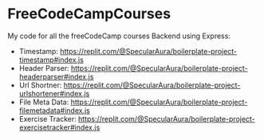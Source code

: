 # FreeCodeCampCourses
My code for all the freeCodeCamp courses
Backend using Express:
 - Timestamp: https://replit.com/@SpecularAura/boilerplate-project-timestamp#index.js
 - Header Parser: https://replit.com/@SpecularAura/boilerplate-project-headerparser#index.js
 - Url Shortner: https://replit.com/@SpecularAura/boilerplate-project-urlshortener#index.js
 - File Meta Data: https://replit.com/@SpecularAura/boilerplate-project-filemetadata#index.js
 - Exercise Tracker: https://replit.com/@SpecularAura/boilerplate-project-exercisetracker#index.js
